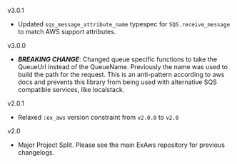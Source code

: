 v3.0.1
- Updated `sqs_message_attribute_name` typespec for `SQS.receive_message` to match AWS support attributes.

v3.0.0
- ***BREAKING CHANGE***: Changed queue specific functions to take the QueueUrl instead of the QueueName. Previously the name was used to build the path for the request. This is an anti-pattern according to aws docs and prevents this library from being used with alternative SQS compatible services, like localstack.

v2.0.1
- Relaxed `:ex_aws` version constraint from `v2.0.0` to `v2.0`

v2.0

- Major Project Split. Please see the main ExAws repository for previous changelogs.
